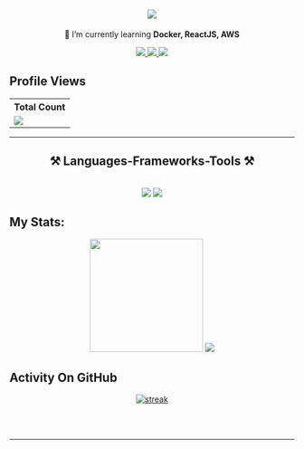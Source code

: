 
<h1 align="center">
    <img src="https://readme-typing-svg.herokuapp.com/?font=Righteous&size=35&center=true&vCenter=true&width=500&height=70&duration=4000&lines=Hi+There!+👋;+I'm+Trung+Kien!;" />
</h1>

<div align="center">
  

 🌱 I’m currently learning **Docker, ReactJS, AWS**
 </div>
 
<div align="center"> 
  <a href="mailto:pedro.sales.muniz@gmail.com">
    <img src="https://img.shields.io/badge/Gmail-333333?style=for-the-badge&logo=gmail&logoColor=red" />
  </a>
  <a href="" target="_blank">
    <img src="https://img.shields.io/badge/LinkedIn-0077B5?style=for-the-badge&logo=linkedin&logoColor=white" target="_blank" />
  </a>
  <a href="" target="_blank">
     <img src="https://img.shields.io/badge/Portfolio-FF5722?style=for-the-badge&logo=todoist&logoColor=white" target="_blank" /> <!-- sqlite, safari, google-chrome are other good icon options -->
  </a>
</div>

## Profile Views
  <table>
    <tr>
      <th>Total Count</th>
    </tr>
    <tr>
      <td>
         <a href="https://github.com/kienptjk123"> <img src="https://komarev.com/ghpvc/?username=kienptjk123&style=for-the-badge&color=brightgreen"> </a>
      </td>
    </tr>
  </table>
 <hr/>
 
<h2 align="center">⚒️ Languages-Frameworks-Tools ⚒️</h2>
<br/>
<div align="center">
    <img src="https://skillicons.dev/icons?i=react,bootstrap,mui,html,css,vscode,github,tailwind" />
    <img src="https://skillicons.dev/icons?i=git,nodejs,javascript,typescript,mongodb,c,java,mysql" /><br>
</div>

## My Stats:
<p align="center">
<img height="200px" src="https://github-readme-stats.vercel.app/api?username=kienptjk123&hide_border=true&show_icons=true&count_private=true&theme=gruvbox&bg_color=151515">
    <a href="https://github.com/kienptjk123/github-readme-stats"><img src="https://github-readme-stats.vercel.app/api/top-langs/?username=kienptjk123&langs_count=8&count_private=true&layout=compact&theme=react&hide_border=true&bg_color=0D1117" /></a>
</p>

## Activity On GitHub
<p align="center">
  <a href="https://github.com/kienptjk123">      
<img title="stats" alt="streak" src="https://github-readme-streak-stats.herokuapp.com/?user=kienptjk123&theme=dark&hide_border=true&stroke=f53b3b"/>
</a> 
</p>
<br/><br/>

<hr/>

<br/>

<br/>
